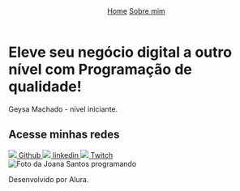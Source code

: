 <!DOCTYPE html>
<html lang="pt-br">

<head>
    <meta charset="UTF-8">
    <meta http-equiv="X-UA-Compatible" content="IE=edge">
    <meta name="viewport" content="width=device-width, initial-scale=1.0">
    <title>Portifolio</title>
    <link rel="stylesheet" href="./styles/style.css">
</head>

<body>
    <header class="cabecalho">
        <nav class="cabecalho__menu">
            <a class="cabecalho__menu__link" href="index.html">Home</a>
            <a class="cabecalho__menu__link" href="about.html">Sobre mim</a>
        </nav>
    </header>
    <main class="apresentacao">
        <section class="apresentacao__conteudo">
        </section>
            <h1 class="apresentacao__conteudo__titulo">Eleve seu negócio digital a outro nível<strong 
            class="titulo-destaque"> com Programação de qualidade!
            </strong></h1>
            <p class="apresentacao__conteudo__texto"> Geysa Machado - nível iniciante. </p>
            <div class="apresentacao__links">
                <h2 class="apresentacao__links__subtitulo">Acesse minhas redes</h2>
                <a class="apresentacao__links__link" href="https://github.com/geysamachado">
                    <img src="./assets/github.png">
                    Github
                </a>
                <a class="apresentacao__links__link" href="https://linkedin.com/in/rafaellaballerini">
                    <img class="apresentacao__imagem" src="./assets/linkedin.png">
                    linkedin
                </a>
                <a class="apresentacao__links__link" href="https://twitch.tv/">
                    <img src="./assets/twitch.png">
                    Twitch
                </a>
            </div>
        </section>
        <img src="./assets/Imagem.png" alt="Foto da Joana Santos programando">
    </main>
    <footer class="rodape">
        <p>Desenvolvido por Alura.</p>
    </footer>
</body>

</html>
